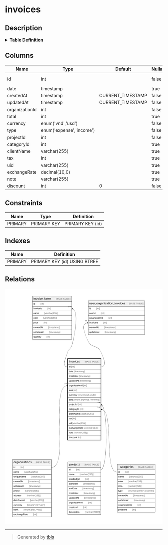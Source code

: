 # invoices

## Description

<details>
<summary><strong>Table Definition</strong></summary>

```sql
CREATE TABLE `invoices` (
  `id` int NOT NULL AUTO_INCREMENT,
  `date` timestamp NULL DEFAULT NULL,
  `createdAt` timestamp NOT NULL DEFAULT CURRENT_TIMESTAMP,
  `updatedAt` timestamp NOT NULL DEFAULT CURRENT_TIMESTAMP,
  `organizationId` int NOT NULL,
  `total` int DEFAULT NULL,
  `currency` enum('vnd','usd') NOT NULL,
  `type` enum('expense','income') NOT NULL,
  `projectId` int NOT NULL,
  `categoryId` int DEFAULT NULL,
  `clientName` varchar(255) DEFAULT NULL,
  `tax` int DEFAULT NULL,
  `uid` varchar(255) DEFAULT NULL,
  `exchangeRate` decimal(10,0) DEFAULT NULL,
  `note` varchar(255) DEFAULT NULL,
  `discount` int NOT NULL DEFAULT '0',
  PRIMARY KEY (`id`)
) ENGINE=InnoDB AUTO_INCREMENT=[Redacted by tbls] DEFAULT CHARSET=utf8mb3
```

</details>

## Columns

| Name | Type | Default | Nullable | Extra Definition | Children | Parents | Comment |
| ---- | ---- | ------- | -------- | ---------------- | -------- | ------- | ------- |
| id | int |  | false | auto_increment | [invoice_items](invoice_items.md) [user_organization_invoices](user_organization_invoices.md) |  |  |
| date | timestamp |  | true |  |  |  |  |
| createdAt | timestamp | CURRENT_TIMESTAMP | false | DEFAULT_GENERATED |  |  |  |
| updatedAt | timestamp | CURRENT_TIMESTAMP | false | DEFAULT_GENERATED |  |  |  |
| organizationId | int |  | false |  |  | [organizations](organizations.md) |  |
| total | int |  | true |  |  |  |  |
| currency | enum('vnd','usd') |  | false |  |  |  |  |
| type | enum('expense','income') |  | false |  |  |  |  |
| projectId | int |  | false |  |  | [projects](projects.md) |  |
| categoryId | int |  | true |  |  | [categories](categories.md) |  |
| clientName | varchar(255) |  | true |  |  |  |  |
| tax | int |  | true |  |  |  |  |
| uid | varchar(255) |  | true |  |  |  |  |
| exchangeRate | decimal(10,0) |  | true |  |  |  |  |
| note | varchar(255) |  | true |  |  |  |  |
| discount | int | 0 | false |  |  |  |  |

## Constraints

| Name | Type | Definition |
| ---- | ---- | ---------- |
| PRIMARY | PRIMARY KEY | PRIMARY KEY (id) |

## Indexes

| Name | Definition |
| ---- | ---------- |
| PRIMARY | PRIMARY KEY (id) USING BTREE |

## Relations

![er](invoices.svg)

---

> Generated by [tbls](https://github.com/k1LoW/tbls)
